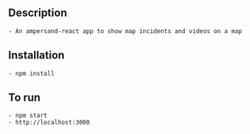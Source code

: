 Description
-----------

    - An ampersand-react app to show map incidents and videos on a map

Installation
-----------

    - npm install

To run
-----------

    - npm start
    - http://localhost:3000
